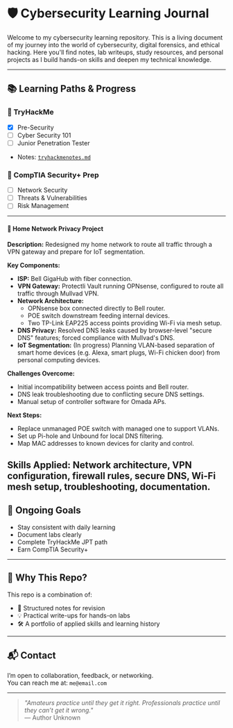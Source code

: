 # 🛡️ Cybersecurity Learning Journal

Welcome to my cybersecurity learning repository. This is a living document of my journey into the world of cybersecurity, digital forensics, and ethical hacking. Here you'll find notes, lab writeups, study resources, and personal projects as I build hands-on skills and deepen my technical knowledge.

---

## 📚 Learning Paths & Progress

### 🔐 TryHackMe
- [x] Pre-Security
- [ ] Cyber Security 101
- [ ] Junior Penetration Tester
- Notes: [`tryhackmenotes.md`](./tryhackme/tryhackmenotes.md)

### 📜 CompTIA Security+ Prep
- [ ] Network Security
- [ ] Threats & Vulnerabilities
- [ ] Risk Management

---

#### 🔧 Home Network Privacy Project
**Description:** Redesigned my home network to route all traffic through a VPN gateway and prepare for IoT segmentation.

**Key Components:**
- **ISP:** Bell GigaHub with fiber connection.
- **VPN Gateway:** Protectli Vault running OPNsense, configured to route all traffic through Mullvad VPN.
- **Network Architecture:**
  - OPNsense box connected directly to Bell router.
  - POE switch downstream feeding internal devices.
  - Two TP-Link EAP225 access points providing Wi-Fi via mesh setup.
- **DNS Privacy:** Resolved DNS leaks caused by browser-level "secure DNS" features; forced compliance with Mullvad's DNS.
- **IoT Segmentation:** (In progress) Planning VLAN-based separation of smart home devices (e.g. Alexa, smart plugs, Wi-Fi chicken door) from personal computing devices.

**Challenges Overcome:**
- Initial incompatibility between access points and Bell router.
- DNS leak troubleshooting due to conflicting secure DNS settings.
- Manual setup of controller software for Omada APs.

**Next Steps:**
- Replace unmanaged POE switch with managed one to support VLANs.
- Set up Pi-hole and Unbound for local DNS filtering.
- Map MAC addresses to known devices for clarity and control.

**Skills Applied:** Network architecture, VPN configuration, firewall rules, secure DNS, Wi-Fi mesh setup, troubleshooting, documentation.
---

## 🚧 Ongoing Goals
- Stay consistent with daily learning
- Document labs clearly
- Complete TryHackMe JPT path
- Earn CompTIA Security+

---

## 🧠 Why This Repo?
This repo is a combination of:
- 🧾 Structured notes for revision
- 💡 Practical write-ups for hands-on labs
- 🛠️ A portfolio of applied skills and learning history

---

## 📬 Contact
I’m open to collaboration, feedback, or networking.  
You can reach me at: `me@email.com`

---

> _"Amateurs practice until they get it right. Professionals practice until they can’t get it wrong."_  
> — Author Unknown
